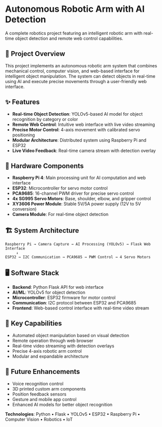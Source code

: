 # Autonomous Robotic Arm with AI Detection

A complete robotics project featuring an intelligent robotic arm with real-time object detection and remote web control capabilities.

## 🎯 Project Overview

This project implements an autonomous robotic arm system that combines mechanical control, computer vision, and web-based interface for intelligent object manipulation. The system can detect objects in real-time using AI and execute precise movements through a user-friendly web interface.

## ✨ Features

- **Real-time Object Detection**: YOLOv5-based AI model for object recognition by category or color
- **Remote Web Control**: Intuitive web interface with live video streaming
- **Precise Motor Control**: 4-axis movement with calibrated servo positioning
- **Modular Architecture**: Distributed system using Raspberry Pi and ESP32
- **Live Video Feedback**: Real-time camera stream with detection overlay

## 🔧 Hardware Components

- **Raspberry Pi 4**: Main processing unit for AI computation and web interface
- **ESP32**: Microcontroller for servo motor control
- **PCA9685**: 16-channel PWM driver for precise servo control
- **4x SG995 Servo Motors**: Base, shoulder, elbow, and gripper control
- **XY3606 Power Module**: Stable 5V/5A power supply (12V to 5V conversion)
- **Camera Module**: For real-time object detection

## 🏗️ System Architecture

```
Raspberry Pi → Camera Capture → AI Processing (YOLOv5) → Flask Web Interface
     ↓
ESP32 → I2C Communication → PCA9685 → PWM Control → 4 Servo Motors
```

## 🖥️ Software Stack

- **Backend**: Python Flask API for web interface
- **AI/ML**: YOLOv5 for object detection
- **Microcontroller**: ESP32 firmware for motor control
- **Communication**: I2C protocol between ESP32 and PCA9685
- **Frontend**: Web-based control interface with real-time video stream

## 🚀 Key Capabilities

- Automated object manipulation based on visual detection
- Remote operation through web browser
- Real-time video streaming with detection overlays
- Precise 4-axis robotic arm control
- Modular and expandable architecture

## 🔮 Future Enhancements

- Voice recognition control
- 3D printed custom arm components
- Position feedback sensors
- Gesture and mobile app control
- Enhanced AI models for better object recognition

**Technologies**: Python • Flask • YOLOv5 • ESP32 • Raspberry Pi • Computer Vision • Robotics • IoT
